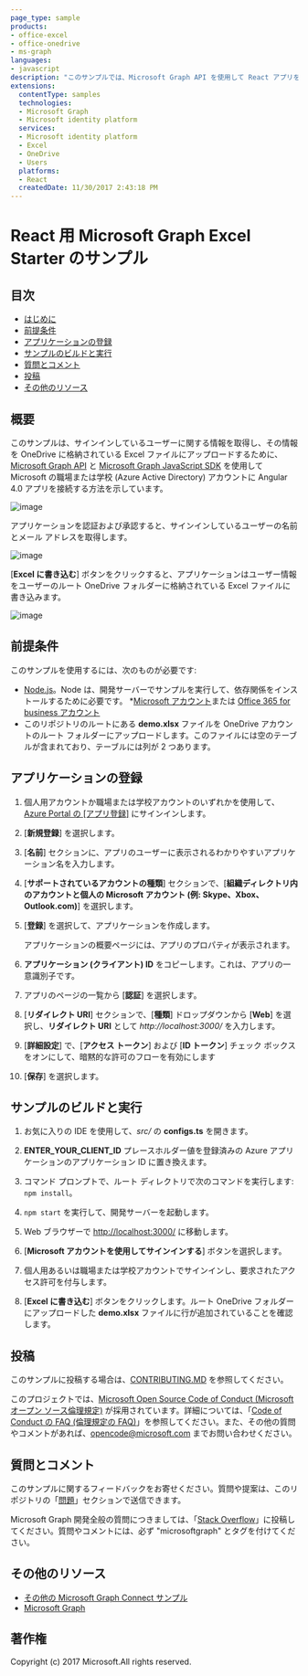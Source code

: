 ```yaml
---
page_type: sample
products:
- office-excel
- office-onedrive
- ms-graph
languages:
- javascript
description: "このサンプルでは、Microsoft Graph API を使用して React アプリを職場または学校の Microsoft アカウントに接続する方法を示します。"
extensions:
  contentType: samples
  technologies:
  - Microsoft Graph
  - Microsoft identity platform
  services:
  - Microsoft identity platform
  - Excel
  - OneDrive 
  - Users
  platforms:
  - React
  createdDate: 11/30/2017 2:43:18 PM
---
```

# React 用 Microsoft Graph Excel Starter のサンプル

## 目次

* [はじめに](#introduction)
* [前提条件](#prerequisites)
* [アプリケーションの登録](#register-the-application)
* [サンプルのビルドと実行](#build-and-run-the-sample)
* [質問とコメント](#questions-and-comments)
* [投稿](#contributing)
* [その他のリソース](#additional-resources)

## 概要

このサンプルは、サインインしているユーザーに関する情報を取得し、その情報を OneDrive に格納されている Excel ファイルにアップロードするために、[Microsoft Graph API](https://developer.microsoft.com/en-us/graph/) と [Microsoft Graph JavaScript SDK](https://github.com/microsoftgraph/msgraph-sdk-javascript) を使用して Microsoft の職場または学校 (Azure Active Directory) アカウントに Angular 4.0 アプリを接続する方法を示しています。

![image](https://user-images.githubusercontent.com/3375461/28985978-e5d3ea26-7919-11e7-8a69-a52bccd3f46b.png)

アプリケーションを認証および承認すると、サインインしているユーザーの名前とメール アドレスを取得します。

![image](readme-images/ReactScreenShot.png)

[**Excel に書き込む**] ボタンをクリックすると、アプリケーションはユーザー情報をユーザーのルート OneDrive フォルダーに格納されている Excel ファイルに書き込みます。

![image](readme-images/ExcelScreenShot.png)

## 前提条件

このサンプルを使用するには、次のものが必要です:
* [Node.js](https://nodejs.org/)。Node は、開発サーバーでサンプルを実行して、依存関係をインストールするために必要です。
*[Microsoft アカウント](https://www.outlook.com)または [Office 365 for business アカウント](https://msdn.microsoft.com/en-us/office/office365/howto/setup-development-environment#bk_Office365Account)
* このリポジトリのルートにある **demo.xlsx** ファイルを OneDrive アカウントのルート フォルダーにアップロードします。このファイルには空のテーブルが含まれており、テーブルには列が 2 つあります。

## アプリケーションの登録

1. 個人用アカウントか職場または学校アカウントのいずれかを使用して、[Azure Portal の [アプリ登録]](https://go.microsoft.com/fwlink/?linkid=2083908) にサインインします。

2. [**新規登録**] を選択します。

3. [**名前**] セクションに、アプリのユーザーに表示されるわかりやすいアプリケーション名を入力します。

1. [**サポートされているアカウントの種類**] セクションで、[**組織ディレクトリ内のアカウントと個人の Microsoft アカウント (例: Skype、Xbox、Outlook.com)**] を選択します。  

1. [**登録**] を選択して、アプリケーションを作成します。 
	
   アプリケーションの概要ページには、アプリのプロパティが表示されます。

4. **アプリケーション (クライアント) ID** をコピーします。これは、アプリの一意識別子です。 

5. アプリのページの一覧から [**認証**] を選択します。

6. [**リダイレクト URI**] セクションで、[**種類**] ドロップダウンから [**Web**] を選択し、**リダイレクト URI** として *http://localhost:3000/* を入力します。 

1. [**詳細設定**] で、[**アクセス トークン**] および [**ID トークン**] チェック ボックスをオンにして、暗黙的な許可のフローを有効にします 

8. [**保存**] を選択します。

## サンプルのビルドと実行

1. お気に入りの IDE を使用して、*src/* の **configs.ts** を開きます。

2. **ENTER_YOUR_CLIENT_ID** プレースホルダー値を登録済みの Azure アプリケーションのアプリケーション ID に置き換えます。

3. コマンド プロンプトで、ルート ディレクトリで次のコマンドを実行します: `npm install`。
  
4. `npm start` を実行して、開発サーバーを起動します。

5. Web ブラウザーで [http://localhost:3000/](http://localhost:3000/) に移動します。

6. [**Microsoft アカウントを使用してサインインする**] ボタンを選択します。

7. 個人用あるいは職場または学校アカウントでサインインし、要求されたアクセス許可を付与します。

8. [**Excel に書き込む**] ボタンをクリックします。ルート OneDrive フォルダーにアップロードした **demo.xlsx** ファイルに行が追加されていることを確認します。


## 投稿

このサンプルに投稿する場合は、[CONTRIBUTING.MD](/CONTRIBUTING.md) を参照してください。

このプロジェクトでは、[Microsoft Open Source Code of Conduct (Microsoft オープン ソース倫理規定)](https://opensource.microsoft.com/codeofconduct/) が採用されています。詳細については、「[Code of Conduct の FAQ (倫理規定の FAQ)](https://opensource.microsoft.com/codeofconduct/faq/)」を参照してください。また、その他の質問やコメントがあれば、[opencode@microsoft.com](mailto:opencode@microsoft.com) までお問い合わせください。

## 質問とコメント

このサンプルに関するフィードバックをお寄せください。質問や提案は、このリポジトリの「[問題](https://github.com/microsoftgraph/react-excelstarter-sample/issues)」セクションで送信できます。

Microsoft Graph 開発全般の質問につきましては、「[Stack Overflow](https://stackoverflow.com/questions/tagged/microsoftgraph)」に投稿してください。質問やコメントには、必ず "microsoftgraph" とタグを付けてください。
  
## その他のリソース

- [その他の Microsoft Graph Connect サンプル](https://github.com/MicrosoftGraph?utf8=%E2%9C%93&query=-Connect)
- [Microsoft Graph](https://developer.microsoft.com/en-us/graph/)

## 著作権
Copyright (c) 2017 Microsoft.All rights reserved.
